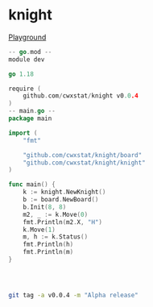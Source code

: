 # knight

[Playground](https://go.dev/play/p/_N5NER84Ff8)
```go
-- go.mod --
module dev

go 1.18

require (
	github.com/cwxstat/knight v0.0.4
)
-- main.go --
package main

import (
	"fmt"

	"github.com/cwxstat/knight/board"
	"github.com/cwxstat/knight/knight"
)

func main() {
	k := knight.NewKnight()
	b := board.NewBoard()
	b.Init(8, 8)
	m2, _ := k.Move(0)
	fmt.Println(m2.X, "H")
	k.Move(1)
	m, h := k.Status()
	fmt.Println(h)
	fmt.Println(m)
}


```


```bash



git tag -a v0.0.4 -m "Alpha release"


```